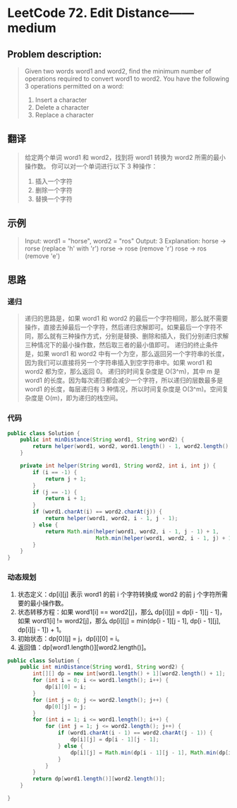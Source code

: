 # LeetCode 72. Edit Distance——medium

## Problem description:

> Given two words word1 and word2, find the minimum number of operations required to convert word1 to word2.
> You have the following 3 operations permitted on a word:
> 1. Insert a character
> 2. Delete a character
> 3. Replace a character

## 翻译

> 给定两个单词 word1 和 word2，找到将 word1 转换为 word2 所需的最小操作数。
> 你可以对一个单词进行以下 3 种操作：
> 1. 插入一个字符
> 2. 删除一个字符
> 3. 替换一个字符

## 示例

> Input: word1 = "horse", word2 = "ros"
> Output: 3
> Explanation:
> horse -> rorse (replace 'h' with 'r')
> rorse -> rose (remove 'r')
> rose -> ros (remove 'e')

## 思路

### 递归

> 递归的思路是，如果 word1 和 word2
> 的最后一个字符相同，那么就不需要操作，直接去掉最后一个字符，然后递归求解即可。如果最后一个字符不同，那么就有三种操作方式，分别是替换、删除和插入，我们分别递归求解三种情况下的最小操作数，然后取三者的最小值即可。
> 递归的终止条件是，如果 word1 和 word2 中有一个为空，那么返回另一个字符串的长度，因为我们可以直接将另一个字符串插入到空字符串中。如果
> word1 和 word2 都为空，那么返回 0。
> 递归的时间复杂度是 O(3^m)，其中 m 是 word1 的长度。因为每次递归都会减少一个字符，所以递归的层数最多是 word1 的长度，每层递归有
> 3 种情况，所以时间复杂度是 O(3^m)。空间复杂度是 O(m)，即为递归的栈空间。

### 代码

```java
public class Solution {
    public int minDistance(String word1, String word2) {
        return helper(word1, word2, word1.length() - 1, word2.length() - 1);
    }

    private int helper(String word1, String word2, int i, int j) {
        if (i == -1) {
            return j + 1;
        }
        if (j == -1) {
            return i + 1;
        }
        if (word1.charAt(i) == word2.charAt(j)) {
            return helper(word1, word2, i - 1, j - 1);
        } else {
            return Math.min(helper(word1, word2, i - 1, j - 1) + 1,
                            Math.min(helper(word1, word2, i - 1, j) + 1, helper(word1, word2, i, j - 1) + 1));
        }
    }
}
```

### 动态规划

1. 状态定义：dp[i][j] 表示 word1 的前 i 个字符转换成 word2 的前 j 个字符所需要的最小操作数。
2. 状态转移方程：如果 word1[i] == word2[j]，那么 dp[i][j] = dp[i - 1][j - 1]，如果 word1[i] != word2[j]，那么 dp[i][j] =
   min(dp[i - 1][j - 1], dp[i - 1][j], dp[i][j - 1]) + 1。
3. 初始状态：dp[0][j] = j，dp[i][0] = i。
4. 返回值：dp[word1.length()][word2.length()]。

```java
public class Solution {
    public int minDistance(String word1, String word2) {
        int[][] dp = new int[word1.length() + 1][word2.length() + 1];
        for (int i = 0; i <= word1.length(); i++) {
            dp[i][0] = i;
        }
        for (int j = 0; j <= word2.length(); j++) {
            dp[0][j] = j;
        }
        for (int i = 1; i <= word1.length(); i++) {
            for (int j = 1; j <= word2.length(); j++) {
                if (word1.charAt(i - 1) == word2.charAt(j - 1)) {
                    dp[i][j] = dp[i - 1][j - 1];
                } else {
                    dp[i][j] = Math.min(dp[i - 1][j - 1], Math.min(dp[i - 1][j], dp[i][j - 1])) + 1;
                }
            }
        }
        return dp[word1.length()][word2.length()];
    }

}
```